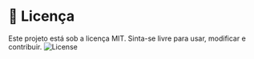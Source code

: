 # 📄 Licença

Este projeto está sob a licença MIT. Sinta-se livre para usar, modificar e contribuir.
![License](https://img.shields.io/badge/License-MIT-green)
